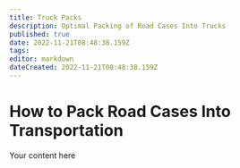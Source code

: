 ```yaml
---
title: Truck Packs
description: Optimal Packing of Road Cases Into Trucks
published: true
date: 2022-11-21T08:48:38.159Z
tags: 
editor: markdown
dateCreated: 2022-11-21T08:48:38.159Z
---
```


# How to Pack Road Cases Into Transportation
Your content here